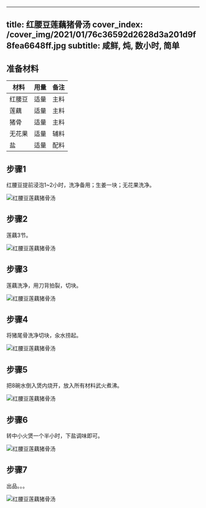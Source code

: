 
---
title: 红腰豆莲藕猪骨汤
cover_index: /cover_img/2021/01/76c36592d2628d3a201d9f8fea6648ff.jpg
subtitle: 咸鲜, 炖, 数小时, 简单
---

## 准备材料

| 材料     | 用量 | 备注|
| ------- | ----- | --- |
| 红腰豆 | 适量| 主料 |
| 莲藕 | 适量| 主料 |
| 猪骨 | 适量| 主料 |
| 无花果 | 适量| 辅料 |
| 盐 | 适量| 配料 |

## 步骤1

红腰豆提前浸泡1~2小时，洗净备用；生姜一块；无花果洗净。

![红腰豆莲藕猪骨汤](https://i8.meishichina.com/attachment/recipe/201010/201010151345250.jpg?x-oss-process=style/p320) 

## 步骤2

莲藕3节。

![红腰豆莲藕猪骨汤](https://i8.meishichina.com/attachment/recipe/201010/201010151346173.jpg?x-oss-process=style/p320) 

## 步骤3

莲藕洗净，用刀背拍裂，切块。

![红腰豆莲藕猪骨汤](https://i8.meishichina.com/attachment/recipe/201010/201010151346485.jpg?x-oss-process=style/p320) 

## 步骤4

将猪尾骨洗净切块，汆水捞起。

![红腰豆莲藕猪骨汤](https://i8.meishichina.com/attachment/recipe/201010/201010151347055.jpg?x-oss-process=style/p320) 

## 步骤5

把8碗水倒入煲内烧开，放入所有材料武火煮沸。

![红腰豆莲藕猪骨汤](https://i8.meishichina.com/attachment/recipe/201010/201010151347417.jpg?x-oss-process=style/p320) 

## 步骤6

转中小火煲一个半小时，下盐调味即可。

![红腰豆莲藕猪骨汤](https://i8.meishichina.com/attachment/recipe/201010/201010151347577.jpg?x-oss-process=style/p320) 

## 步骤7

出品。。。

![红腰豆莲藕猪骨汤](https://i8.meishichina.com/attachment/recipe/201010/201010151348106.jpg?x-oss-process=style/p320) 

